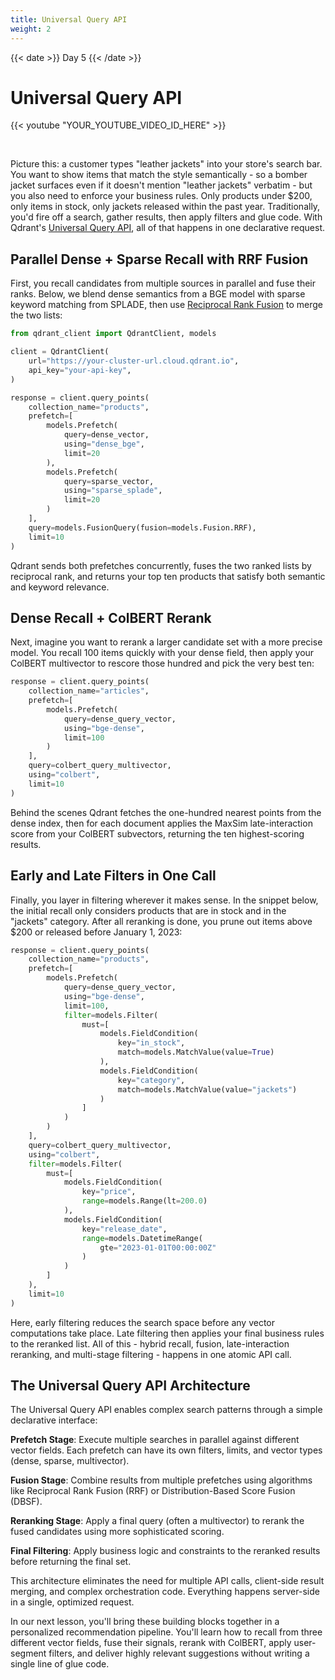 ```yaml
---
title: Universal Query API
weight: 2
---
```


{{< date >}} Day 5 {{< /date >}}

# Universal Query API

{{< youtube "YOUR_YOUTUBE_VIDEO_ID_HERE" >}}

<br/>

Picture this: a customer types "leather jackets" into your store's search bar. You want to show items that match the style semantically - so a bomber jacket surfaces even if it doesn't mention "leather jackets" verbatim - but you also need to enforce your business rules. Only products under $200, only items in stock, only jackets released within the past year. Traditionally, you'd fire off a search, gather results, then apply filters and glue code. With Qdrant's [Universal Query API](/documentation/concepts/hybrid-queries/), all of that happens in one declarative request.

## Parallel Dense + Sparse Recall with RRF Fusion

First, you recall candidates from multiple sources in parallel and fuse their ranks. Below, we blend dense semantics from a BGE model with sparse keyword matching from SPLADE, then use [Reciprocal Rank Fusion](/documentation/concepts/hybrid-queries/#hybrid-search) to merge the two lists:

```python
from qdrant_client import QdrantClient, models

client = QdrantClient(
    url="https://your-cluster-url.cloud.qdrant.io",
    api_key="your-api-key",
)

response = client.query_points(
    collection_name="products",
    prefetch=[
        models.Prefetch(
            query=dense_vector,
            using="dense_bge",
            limit=20
        ),
        models.Prefetch(
            query=sparse_vector,
            using="sparse_splade",
            limit=20
        )
    ],
    query=models.FusionQuery(fusion=models.Fusion.RRF),
    limit=10
)
```

Qdrant sends both prefetches concurrently, fuses the two ranked lists by reciprocal rank, and returns your top ten products that satisfy both semantic and keyword relevance.

## Dense Recall + ColBERT Rerank

Next, imagine you want to rerank a larger candidate set with a more precise model. You recall 100 items quickly with your dense field, then apply your ColBERT multivector to rescore those hundred and pick the very best ten:

```python
response = client.query_points(
    collection_name="articles",
    prefetch=[
        models.Prefetch(
            query=dense_query_vector,
            using="bge-dense",
            limit=100
        )
    ],
    query=colbert_query_multivector,
    using="colbert",
    limit=10
)
```

Behind the scenes Qdrant fetches the one-hundred nearest points from the dense index, then for each document applies the MaxSim late-interaction score from your ColBERT subvectors, returning the ten highest-scoring results.

## Early and Late Filters in One Call

Finally, you layer in filtering wherever it makes sense. In the snippet below, the initial recall only considers products that are in stock and in the "jackets" category. After all reranking is done, you prune out items above $200 or released before January 1, 2023:

```python
response = client.query_points(
    collection_name="products",
    prefetch=[
        models.Prefetch(
            query=dense_query_vector,
            using="bge-dense",
            limit=100,
            filter=models.Filter(
                must=[
                    models.FieldCondition(
                        key="in_stock",
                        match=models.MatchValue(value=True)
                    ),
                    models.FieldCondition(
                        key="category",
                        match=models.MatchValue(value="jackets")
                    )
                ]
            )
        )
    ],
    query=colbert_query_multivector,
    using="colbert",
    filter=models.Filter(
        must=[
            models.FieldCondition(
                key="price",
                range=models.Range(lt=200.0)
            ),
            models.FieldCondition(
                key="release_date",
                range=models.DatetimeRange(
                    gte="2023-01-01T00:00:00Z"
                )
            )
        ]
    ),
    limit=10
)
```

Here, early filtering reduces the search space before any vector computations take place. Late filtering then applies your final business rules to the reranked list. All of this - hybrid recall, fusion, late-interaction reranking, and multi-stage filtering - happens in one atomic API call.

## The Universal Query API Architecture

The Universal Query API enables complex search patterns through a simple declarative interface:

**Prefetch Stage**: Execute multiple searches in parallel against different vector fields. Each prefetch can have its own filters, limits, and vector types (dense, sparse, multivector).

**Fusion Stage**: Combine results from multiple prefetches using algorithms like Reciprocal Rank Fusion (RRF) or Distribution-Based Score Fusion (DBSF).

**Reranking Stage**: Apply a final query (often a multivector) to rerank the fused candidates using more sophisticated scoring.

**Final Filtering**: Apply business logic and constraints to the reranked results before returning the final set.

This architecture eliminates the need for multiple API calls, client-side result merging, and complex orchestration code. Everything happens server-side in a single, optimized request.

In our next lesson, you'll bring these building blocks together in a personalized recommendation pipeline. You'll learn how to recall from three different vector fields, fuse their signals, rerank with ColBERT, apply user-segment filters, and deliver highly relevant suggestions without writing a single line of glue code. 